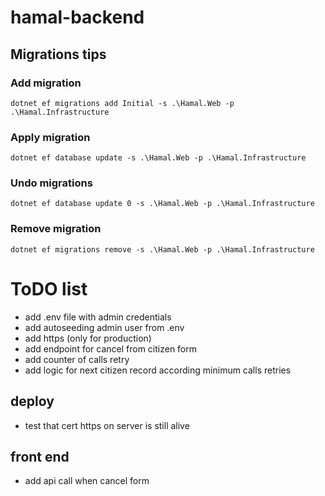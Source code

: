 # hamal-backend

## Migrations tips
### Add migration
```
dotnet ef migrations add Initial -s .\Hamal.Web -p .\Hamal.Infrastructure
```
### Apply migration
```
dotnet ef database update -s .\Hamal.Web -p .\Hamal.Infrastructure
```

### Undo migrations
```
dotnet ef database update 0 -s .\Hamal.Web -p .\Hamal.Infrastructure
```

### Remove migration
```
dotnet ef migrations remove -s .\Hamal.Web -p .\Hamal.Infrastructure
```

# ToDO list
- add .env file with admin credentials
- add autoseeding admin user from .env
- add https (only for production)
- add endpoint for cancel from citizen form
- add counter of calls retry
- add logic for next citizen record according minimum calls retries

## deploy
- test that cert https on server is still alive

## front end
- add api call when cancel form
